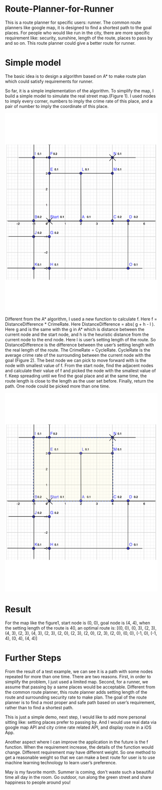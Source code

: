# Route-Planner-for-Runner
This is a route planner for specific users: runner. The common route planners like google map, it is designed to find a shortest path to the goal places. For people who would like run in the city, there are more specific requirement like: security, sunshine, length of the route, places to pass by and so on. This route planner could give a better route for runner.

# Simple model
The basic idea is to design a algorithm based on A* to make route plan which could satisfy requirements for runner.

So far, it is a simple implementation of the algorithm. To simplify the map, I build a simple model to simulate the real street map.(Figure 1). I used nodes to imply every corner, numbers to imply the crime rate of this place, and a pair of number to imply the coordinate of this place.

![image1](img1.png)

Different from the A* algorithm, I used a new function to calculate f. Here f = DistanceDifference * CrimeRate. Here DistanceDifference = abs( g + h - l ). Here g and is the same with the g in A* which is distance between the current node and the start node, and h is the heuristic distance from the current node to the end node. Here l is user’s setting length of the route. So DistanceDifference is the difference between the user’s setting length with the real length of the route. The CrimeRate = CycleRate. CycleRate is the average crime rate of the surrounding between the current node with the goal (Figure 2). The best node we can pick to move forward with is the node with smallest value of f. From the start node, find the adjacent nodes and calculate their value of f and picked the node with the smallest value of f. Keep spreading until we find the goal place and at the same time, the route length is close to the length as the user set before. Finally, return the path. One node could be picked more than one time.

![image1](img2.png)

# Result
For the map like the figure1, start node is (0, 0), goal node is (4, 4), when the setting length of the route is 40, an optimal route is:
[(0, 0), (0, 3), (2, 3), (4, 3), (2, 3), (4, 3), (2, 3), (2, 0), (2, 3), (2, 0), (2, 3), (2, 0), (0, 0), (-1, 0), (-1, 4), (0, 4), (4, 4)]

# Further Steps
From the result of a test example, we can see it is a path with some nodes repeated for more than one time. There are two reasons. First, in order to simplify the problem, I just used a limited map. Second, for a runner, we assume that passing by a same places would be acceptable. Different from the common route planner, this route planner adds setting length of the route and surrounding security rate to make plan. The goal of the route planner is to find a most proper and safe path based on user’s requirement, rather than to find a shortest path.

This is just a simple demo, next step, I would like to add more personal sitting like: setting places prefer to passing by. And I would use real data via google map API and city crime rate related API, and display route in a iOS App.

Another aspect where I can improve the application in the future is the f function. When the requirement increase, the details of the function would change. Different requirement may have different weight. So one method to get a reasonable weight so that we can make a best route for user is to use machine learning technology to learn user’s preference.

May is my favorite month. Summer is coming, don't waste such a beautiful time all day in the room. Go outdoor, run along the green street and share happiness to people around you!
